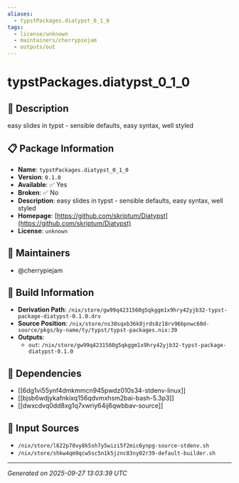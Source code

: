```yaml
---
aliases:
  - typstPackages.diatypst_0_1_0
tags:
  - license/unknown
  - maintainers/cherrypiejam
  - outputs/out
---
```


# typstPackages.diatypst_0_1_0

## 📝 Description

easy slides in typst - sensible defaults, easy syntax, well styled

## 📋 Package Information

- **Name**: `typstPackages.diatypst_0_1_0`
- **Version**: `0.1.0`
- **Available**: ✅ Yes
- **Broken**: ✅ No
- **Description**: easy slides in typst - sensible defaults, easy syntax, well styled
- **Homepage**: [https://github.com/skriptum/Diatypst](https://github.com/skriptum/Diatypst)
- **License**: `unknown`
## 👥 Maintainers

- @cherrypiejam


## 🔧 Build Information

- **Derivation Path**: `/nix/store/gw99q4231560g5qkggm1x9hry42yjb32-typst-package-diatypst-0.1.0.drv`
- **Source Position**: `/nix/store/ns30sqxb36k8jrds8z18rv96bpnwc60d-source/pkgs/by-name/ty/typst/typst-packages.nix:39`
- **Outputs**:
  - `out`:  `/nix/store/gw99q4231560g5qkggm1x9hry42yjb32-typst-package-diatypst-0.1.0`

## 🔗 Dependencies

- [[6dg1vi55ynf4dmkmmcn945pwdz010s34-stdenv-linux]]
- [[bjsb6wdjykafnkixq156qdvmxhsm2bai-bash-5.3p3]]
- [[dwxcdvq0dd8xg1q7xwriy64ij6qwbbav-source]]

## 📁 Input Sources

- `/nix/store/l622p70vy8k5sh7y5wizi5f2mic6ynpg-source-stdenv.sh`
- `/nix/store/shkw4qm9qcw5sc5n1k5jznc83ny02r39-default-builder.sh`

---
*Generated on 2025-09-27 13:03:39 UTC*
